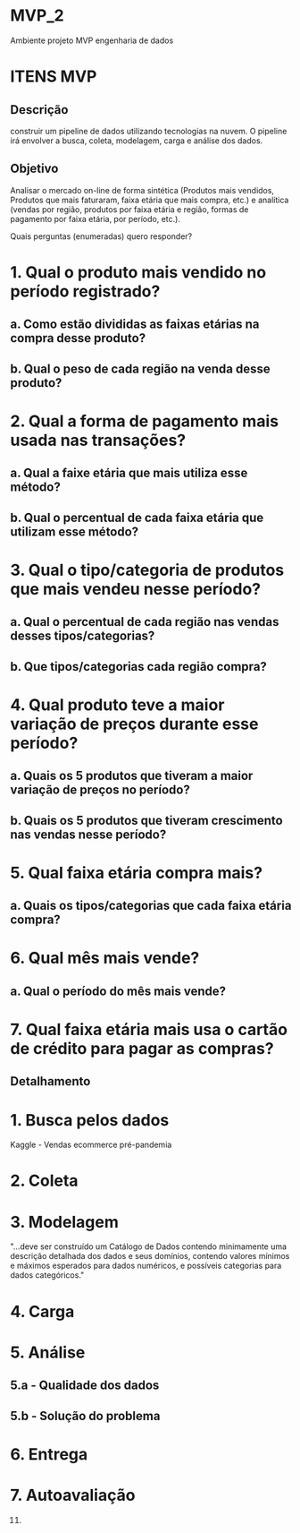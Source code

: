 # MVP_2
Ambiente projeto MVP engenharia de dados

# ITENS MVP
## Descrição
construir um pipeline de dados utilizando tecnologias na nuvem. O pipeline irá envolver a busca, coleta, modelagem, carga e análise dos dados.
## Objetivo
Analisar o mercado on-line de forma sintética (Produtos mais vendidos, Produtos que mais faturaram, faixa etária que mais compra, etc.) e
analítica (vendas por região, produtos por faixa etária e região, formas de pagamento por faixa etária, por período, etc.). 

Quais perguntas (enumeradas) quero responder?
# 1.	Qual o produto mais vendido no período registrado?
## a.	Como estão divididas as faixas etárias na compra desse produto?
## b.	Qual o peso de cada região na venda desse produto?
# 2.	Qual a forma de pagamento mais usada nas transações?
## a.	Qual a faixe etária que mais utiliza esse método?
## b.	Qual o percentual de cada faixa etária que utilizam esse método?
# 3.	Qual o tipo/categoria de produtos que mais vendeu nesse período?
## a.	Qual o percentual de cada região nas vendas desses tipos/categorias?
## b.	Que tipos/categorias cada região compra?
# 4.	Qual produto teve a maior variação de preços durante esse período?
## a.	Quais os 5 produtos que tiveram a maior variação de preços no período?
## b.	Quais os 5 produtos que tiveram crescimento nas vendas nesse período?
# 5.	Qual faixa etária compra mais?
## a.	Quais os tipos/categorias que cada faixa etária compra?
# 6.	Qual mês mais vende?
## a.	Qual o período do mês mais vende?
# 7.	Qual faixa etária mais usa o cartão de crédito para pagar as compras?

      

## Detalhamento
# 1. Busca pelos dados
Kaggle - Vendas ecommerce pré-pandemia
# 2. Coleta
# 3. Modelagem
"...deve ser construído um Catálogo de Dados contendo minimamente uma descrição detalhada dos dados e seus domínios, contendo valores mínimos e máximos esperados para dados numéricos, e possíveis categorias para dados categóricos."
# 4. Carga
# 5. Análise
## 5.a - Qualidade dos dados
## 5.b - Solução do problema
# 6. Entrega
# 7. Autoavaliação  
11. 
